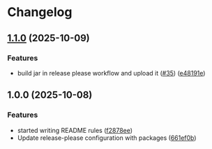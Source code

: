 # Changelog

## [1.1.0](https://github.com/Jakob63/WizardSE/compare/wizard-v1.0.0...wizard-v1.1.0) (2025-10-09)


### Features

* build jar in release please workflow and upload it ([#35](https://github.com/Jakob63/WizardSE/issues/35)) ([e48191e](https://github.com/Jakob63/WizardSE/commit/e48191e845d6a255cdf5a4ffbb303aeb786e80f2))

## 1.0.0 (2025-10-08)


### Features

* started writing README rules ([f2878ee](https://github.com/Jakob63/WizardSE/commit/f2878ee0e80749cdd95decb71608d589b0223f5d))
* Update release-please configuration with packages ([661ef0b](https://github.com/Jakob63/WizardSE/commit/661ef0b125376d159d9f7329817076097feadb47))
